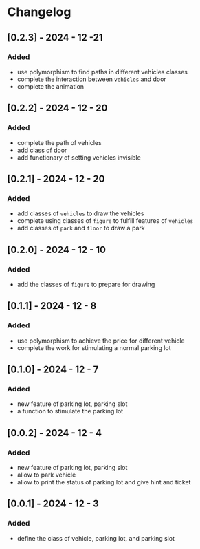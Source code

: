 # Changelog

## [0.2.3] - 2024 - 12 -21
### Added
- use polymorphism to find paths in different vehicles classes
- complete the interaction between `vehicles` and door
- complete the animation

## [0.2.2] - 2024 - 12 - 20
### Added
- complete the path of vehicles
- add class of door
- add functionary of setting vehicles invisible

## [0.2.1] - 2024 - 12 - 20
### Added
- add classes of `vehicles` to draw the vehicles
- complete using classes of `figure` to fulfill features of `vehicles`
- add classes of  `park` and `floor` to draw a park

## [0.2.0] - 2024 - 12 - 10
### Added
- add the classes of `figure` to prepare for drawing
  
## [0.1.1] - 2024 - 12 - 8
### Added
- use polymorphism to achieve the price for different vehicle
- complete the work for stimulating a normal parking lot

## [0.1.0] - 2024 - 12 - 7
### Added
- new feature of parking lot, parking slot
- a function to stimulate the parking lot

## [0.0.2] - 2024 - 12 - 4
### Added
- new feature of parking lot, parking slot
- allow to park vehicle
- allow to print the status of parking lot and give hint and ticket

## [0.0.1] - 2024 - 12 - 3
### Added
- define the class of vehicle, parking lot, and parking slot